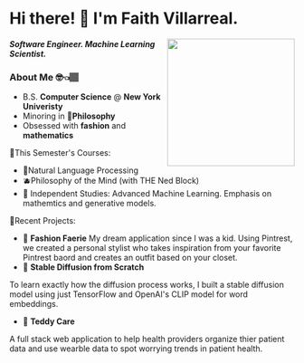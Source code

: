 

# Hi there! 🤗 I'm Faith Villarreal.
<img align='right' src='https://i.pinimg.com/originals/fd/29/17/fd2917011ee86ab92408f9eb6fd3c6f8.png' width='225"'>

#### *Software Engineer. Machine Learning Scientist.*



### About Me 🤓👈🏽
- B.S. **Computer Science** @ **New York Univeristy**
- Minoring in **🏺Philosophy**
- Obsessed with **fashion** and **mathematics**

🍓This Semester's Courses:
- 🍊Natural Language Processing
- 🫐Philosophy of the Mind (with THE Ned Block)
- 🍎 Independent Studies: Advanced Machine Learning. Emphasis on mathemtics and generative models.

🍄Recent Projects:
- 🌺 **Fashion Faerie**
My dream application since I was a kid. Using Pintrest, we created a personal stylist who takes inspiration from your favorite Pintrest baord and creates an outfit based on your closet. 
- 🌸 **Stable Diffusion from Scratch**

To learn exactly how the diffusion process works, I built a stable diffusion model using just TensorFlow and OpenAI's CLIP model for word embeddings. 
- 🌼 **Teddy Care**

A full stack web application to help health providers organize thier patient data and use wearble data to spot worrying trends in patient health. 
